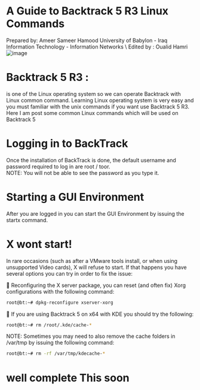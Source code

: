 # A Guide to Backtrack 5 R3 Linux Commands 
Prepared by: Ameer Sameer Hamood University of Babylon - Iraq Information Technology - Information Networks \ Edited by : Oualid Hamri
![image](https://user-images.githubusercontent.com/94682505/166089277-6095c862-a38d-4cbf-8083-2e20b4a8e92d.png)
# Backtrack 5 R3 : 
is one of the Linux operating system so we can operate Backtrack  with  Linux  common  command.  Learning  Linux  operating system is very easy and you must familiar with the unix commands if you want  use  Backtrack  5  R3.  Here  I  am  post  some  common  Linux commands which will be used on Backtrack 5
# Logging in to BackTrack
Once  the installation  of  BackTrack is  done, the  default username  and password required to log in are root / toor.  
NOTE: You will not be able to see the password as you type it.
# Starting a GUI Environment 
After you are logged in you can start the GUI Environment by issuing the startx command.
# X wont start!
In rare occasions (such as after a VMware tools install, or when using unsupported Video cards), X will refuse to start. If that happens you have several options you can try in order to fix the issue:

 Reconfiguring the X server package, you can reset (and often fix) Xorg configurations with the following command:
```bash
root@bt:~# dpkg-reconfigure xserver-xorg
```
 If you are using Backtrack 5 on x64 with KDE you should try the following: 
```bash
root@bt:~# rm /root/.kde/cache-*
```
NOTE: Sometimes you may need to also remove the cache folders in /var/tmp by issuing the following command: 
```bash
root@bt:~# rm -rf /var/tmp/kdecache-*
```
# well complete This soon
